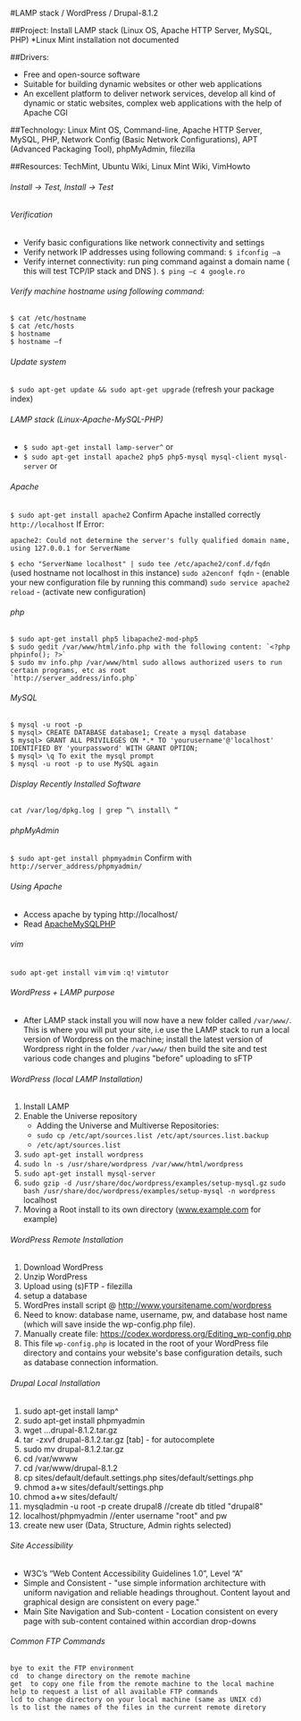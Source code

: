 #LAMP stack  / WordPress / Drupal-8.1.2

##Project: 
Install LAMP stack (Linux OS, Apache HTTP Server, MySQL, PHP) *Linux Mint installation not documented

##Drivers: 
* Free and open-source software
* Suitable for building dynamic websites or other web applications
* An excellent platform to deliver network services, develop all kind of dynamic or static websites, complex web applications with the help of Apache CGI

##Technology: 
Linux Mint OS, Command-line, Apache HTTP Server, MySQL, PHP, Network Config (Basic Network Configurations), APT (Advanced Packaging Tool), phpMyAdmin, filezilla

##Resources: 
TechMint, Ubuntu Wiki, Linux Mint Wiki, VimHowto

###### Install -> Test, Install -> Test

###### Verification
* Verify basic configurations like network connectivity and settings
* Verify network IP addresses using following command: 
`$ ifconfig –a`
* Verify internet connectivity: run ping command against a domain name ( this will test TCP/IP stack and DNS ). 
`$ ping –c 4 google.ro`

###### Verify machine hostname using following command:
```
$ cat /etc/hostname
$ cat /etc/hosts
$ hostname
$ hostname –f
```
###### Update system
`$ sudo apt-get update && sudo apt-get upgrade`
(refresh your package index)

###### LAMP stack (Linux-Apache-MySQL-PHP) 
* `$ sudo apt-get install lamp-server^` or
* `$ sudo apt-get install apache2 php5 php5-mysql mysql-client mysql-server` or

###### Apache
`$ sudo apt-get install apache2`
Confirm Apache installed correctly `http://localhost`
If Error: 
```
apache2: Could not determine the server's fully qualified domain name, 
using 127.0.0.1 for ServerName
```
`$ echo "ServerName localhost" | sudo tee /etc/apache2/conf.d/fqdn` (used hostname not localhost in this instance)
`sudo a2enconf fqdn` - (enable your new configuration file by running this command)
`sudo service apache2 reload` - (activate new configuration)

###### php
```
$ sudo apt-get install php5 libapache2-mod-php5
$ sudo gedit /var/www/html/info.php with the following content: `<?php phpinfo(); ?>`
$ sudo mv info.php /var/www/html sudo allows authorized users to run certain programs, etc as root
`http://server_address/info.php`
```
###### MySQL
```
$ mysql -u root -p
$ mysql> CREATE DATABASE database1; Create a mysql database
$ mysql> GRANT ALL PRIVILEGES ON *.* TO 'yourusername'@'localhost' IDENTIFIED BY 'yourpassword' WITH GRANT OPTION;
$ mysql> \q To exit the mysql prompt
$ mysql -u root -p to use MySQL again
```

###### Display Recently Installed Software
`cat /var/log/dpkg.log | grep “\ install\ “`


###### phpMyAdmin
`$ sudo apt-get install phpmyadmin` Confirm with `http://server_address/phpmyadmin/`

###### Using Apache
* Access apache by typing http://localhost/
* Read [ApacheMySQLPHP](https://help.ubuntu.com/community/ApacheMySQLPHP)

###### vim
`sudo apt-get install vim`
`vim`
`:q!`
`vimtutor`

###### WordPress + LAMP purpose
* After LAMP stack install you will now have a new folder called `/var/www/`. This is where you will put your site, i.e use the LAMP stack to run a local version of Wordpress on the machine; install the latest version of Wordpress right in the folder `/var/www/` then build the site and test various code changes and plugins "before" uploading to sFTP

###### WordPress (local LAMP Installation)
1. Install LAMP
2. Enable the Universe repository
	* Adding the Universe and Multiverse Repositories:
	* `sudo cp /etc/apt/sources.list /etc/apt/sources.list.backup`
	* `/etc/apt/sources.list`
3. `sudo apt-get install wordpress`
4. `sudo ln -s /usr/share/wordpress /var/www/html/wordpress`
5. `sudo apt-get install mysql-server`
6. `sudo gzip -d /usr/share/doc/wordpress/examples/setup-mysql.gz`
   `sudo bash /usr/share/doc/wordpress/examples/setup-mysql -n wordpress` localhost
7. Moving a Root install to its own directory (www.example.com for example)

###### WordPress Remote Installation
1. Download WordPress
2. Unzip WordPress
3. Upload using (s)FTP - filezilla
4. setup a database
5. WordPres install script @ http://www.yoursitename.com/wordpress
6. Need to know: database name, username, pw, and database host name (which will save inside the wp-config.php file).
7. Manually create file: https://codex.wordpress.org/Editing_wp-config.php
8. This file `wp-config.php` is located in the root of your WordPress file directory and contains your website's base configuration details, such as database connection information.

###### Drupal Local Installation
1. sudo apt-get install lamp^
2. sudo apt-get install phpmyadmin
3. wget ...drupal-8.1.2.tar.gz
4. tar -zxvf drupal-8.1.2.tar.gz [tab] - for autocomplete
5. sudo mv drupal-8.1.2.tar.gz
6. cd /var/wwww
7. cd /var/www/drupal-8.1.2
8. cp sites/default/default.settings.php sites/default/settings.php
9. chmod a+w sites/default/settings.php
10. chmod a+w sites/default/
11. mysqladmin -u root -p create drupal8 //create db titled "drupal8"
12. localhost/phpmyadmin //enter username "root" and pw
13. create new user (Data, Structure, Admin rights selected)

###### Site Accessibility
* W3C’s “Web Content Accessibility Guidelines 1.0”, Level “A”
* Simple and Consistent - "use simple information architecture with uniform navigation and reliable headings throughout. Content layout and graphical design are consistent on every page."
* Main Site Navigation and Sub-content - Location consistent on every page with sub-content contained within accordian drop-downs

###### Common FTP Commands
```
bye to exit the FTP environment
cd  to change directory on the remote machine
get  to copy one file from the remote machine to the local machine
help to request a list of all available FTP commands
lcd to change directory on your local machine (same as UNIX cd)
ls to list the names of the files in the current remote diretory
```





